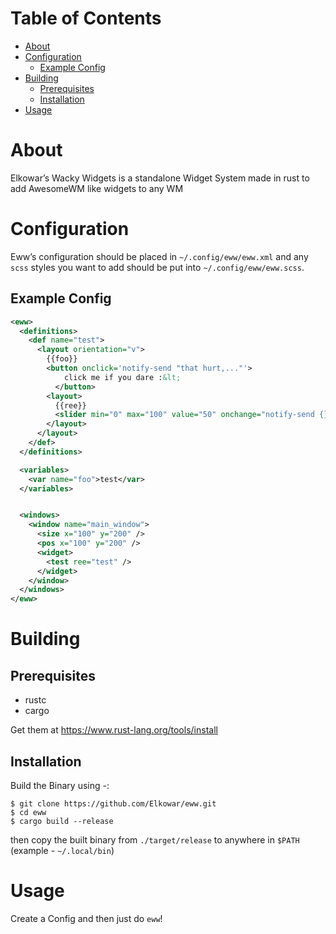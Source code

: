 # Table of Contents

-  [About](#org4ab08b6)
-  [Configuration](#org581ca61)
   -  [Example Config](#orgb769597)
-  [Building](#orgbf66ce2)
   -  [Prerequisites](#org727b3da)
   -  [Installation](#orgdd31739)
-  [Usage](#org4a9b3c6)

<a id="org4ab08b6"></a>

# About

Elkowar&rsquo;s Wacky Widgets is a standalone Widget System made in rust to add AwesomeWM like widgets to any WM

<a id="org581ca61"></a>

# Configuration

Eww&rsquo;s configuration should be placed in `~/.config/eww/eww.xml` and any `scss` styles you want to add should be put into `~/.config/eww/eww.scss`.

<a id="orgb769597"></a>

## Example Config

```xml
<eww>
  <definitions>
    <def name="test">
      <layout orientation="v">
        {{foo}}
        <button onclick='notify-send "that hurt,..."'>
            click me if you dare :&lt;
          </button>
        <layout>
          {{ree}}
          <slider min="0" max="100" value="50" onchange="notify-send {}"/>
        </layout>
      </layout>
    </def>
  </definitions>

  <variables>
    <var name="foo">test</var>
  </variables>


  <windows>
    <window name="main_window">
      <size x="100" y="200" />
      <pos x="100" y="200" />
      <widget>
        <test ree="test" />
      </widget>
    </window>
  </windows>
</eww>
```

<a id="orgbf66ce2"></a>

# Building

<a id="org727b3da"></a>

## Prerequisites

-  rustc
-  cargo

Get them at <https://www.rust-lang.org/tools/install>

<a id="orgdd31739"></a>

## Installation

Build the Binary using -:

    $ git clone https://github.com/Elkowar/eww.git
    $ cd eww
    $ cargo build --release

then copy the built binary from `./target/release` to anywhere in `$PATH` (example - `~/.local/bin`)

<a id="org4a9b3c6"></a>

# Usage

Create a Config and then just do `eww`!
